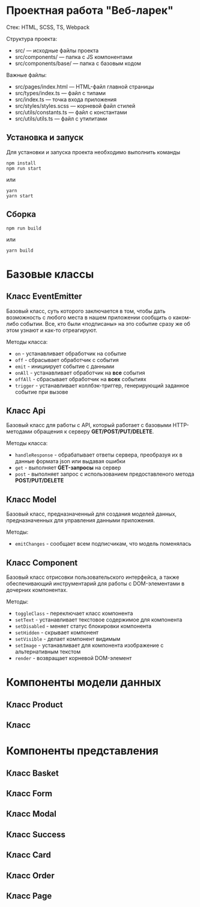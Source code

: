 # Проектная работа "Веб-ларек"

Стек: HTML, SCSS, TS, Webpack

Структура проекта:
- src/ — исходные файлы проекта
- src/components/ — папка с JS компонентами
- src/components/base/ — папка с базовым кодом

Важные файлы:
- src/pages/index.html — HTML-файл главной страницы
- src/types/index.ts — файл с типами
- src/index.ts — точка входа приложения
- src/styles/styles.scss — корневой файл стилей
- src/utils/constants.ts — файл с константами
- src/utils/utils.ts — файл с утилитами

## Установка и запуск
Для установки и запуска проекта необходимо выполнить команды

```
npm install
npm run start
```

или

```
yarn
yarn start
```
## Сборка

```
npm run build
```

или

```
yarn build
```

# Базовые классы

## Класс EventEmitter
Базовый класс, суть которого заключается в том, чтобы дать возможность с любого места в нашем приложении сообщить о каком-либо событии. Все, кто были «подписаны» на это событие сразу же об этом узнают и как-то отреагируют.

Методы класса:
- `on` - устанавливает обработчик на событие
- `off` - сбрасывает обработчик с события
- `emit` - инициирует событие с данными
- `onAll` - устанавливает обработчик на **все** события
- `offAll` - сбрасывает обработчик на **всех** событиях
- `trigger` - устанавливает коллбэк-триггер, генерирующий заданное событие при вызове

## Класс Api
Базовый класс для работы с API, который работает с базовыми HTTP-методами обращения к серверу **GET/POST/PUT/DELETE**.

Методы класса:
- `handleResponse` - обрабатывает ответы сервера, преобразуя их в данные формата json или выдавая ошибки
- `get` - выполняет **GET-запросы** на сервер
- `post` - выполняет запрос с использованием предоставленого метода **POST/PUT/DELETE**

## Класс Model<T>
Базовый класс, предназначенный для создания моделей данных, предназначенных для управления данными приложения.

Методы:
- `emitChanges` - сообщает всем подписчикам, что модель поменялась

## Класс Component<T>
Базовый класс отрисовки пользовательского интерфейса, а также обеспечивающий инструментарий для работы с DOM-элементами в дочерних компонентах.

Методы:
- `toggleClass` - переключает класс компонента
- `setText` - устанавливает текстовое содержимое для компонента
- `setDisabled` - меняет статус блокировки компонента
- `setHidden` - скрывает компонент
- `setVisible` - делает компонент видимым
- `setImage` - устанавливает для компонента изображение с альтернативным текстом
- `render` - возвращает корневой DOM-элемент

# Компоненты модели данных

## Класс Product

## Класс 

##


# Компоненты представления

## Класс Basket

## Класс Form

## Класс Modal

## Класс Success

## Класс Card

## Класс Order

## Класс Page